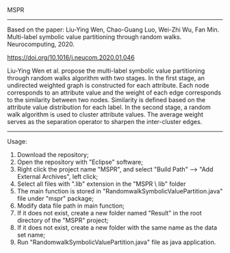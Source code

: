 MSPR
***
Based on the paper: Liu-Ying Wen, Chao-Guang Luo, Wei-Zhi Wu, Fan Min. Multi-label symbolic value partitioning through random walks. Neurocomputing, 2020.

https://doi.org/10.1016/j.neucom.2020.01.046

Liu-Ying Wen et al. propose the multi-label symbolic value partitioning through random walks algorithm with two stages. In the first stage, an undirected weighted graph is constructed for each attribute. Each node corresponds to an attribute value and the weight of each edge corresponds to the similarity between two nodes. Similarity is defined based on the attribute value distribution for each label. In the second stage, a random walk algorithm is used to cluster attribute values. The average weight serves as the separation operator to sharpen the inter-cluster edges.

***
Usage:

1. Download the repository;
2. Open the repository with "Eclipse" software;
3. Right click the project name "MSPR", and select "Build Path" --> "Add External Archives", left click;
4. Select all files with ".lib" extension in the "MSPR \ lib" folder
5. The main function is stored in "RandomwalkSymbolicValuePartition.java" file under "mspr" package;
6. Modify data file path in main function;
7. If it does not exist, create a new folder named "Result" in the root directory of the "MSPR" project;
8. If it does not exist, create a new folder with the same name as the data set name;
9. Run "RandomwalkSymbolicValuePartition.java" file as java application.